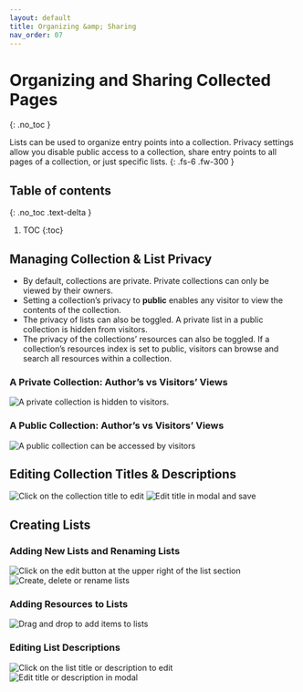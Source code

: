 ```yaml
---
layout: default
title: Organizing &amp; Sharing
nav_order: 07
---
```


# Organizing and Sharing Collected Pages
{: .no_toc }

Lists can be used to organize entry points into a collection. Privacy settings allow you disable public access to a collection, share entry points to all pages of a collection, or just specific lists. 
{: .fs-6 .fw-300 }

## Table of contents
{: .no_toc .text-delta }

1. TOC
{:toc}

## Managing Collection & List Privacy
- By default, collections are private. Private collections can only be viewed by their owners.
- Setting a collection’s privacy to **public** enables any visitor to view the contents of the collection.
- The privacy of lists can also be toggled. A private list in a public collection is hidden from visitors.
- The privacy of the collections’ resources can also be toggled. If a collection’s resources index is set to public, visitors can browse and search all resources within a collection.

### A Private Collection: Author’s vs Visitors’ Views
![A private collection is hidden to visitors.](../images/conifer-user-guide-027.jpeg)


### A Public Collection: Author’s vs Visitors’ Views
![A public collection can be accessed by visitors](../images/conifer-user-guide-028.jpeg)


## Editing Collection Titles & Descriptions
![Click on the collection title to edit](../images/conifer-user-guide-029.jpeg)
![Edit title in modal and save](../images/conifer-user-guide-030.jpeg)


## Creating Lists
### Adding New Lists and Renaming Lists
![Click on the edit button at the upper right of the list section](../images/conifer-user-guide-031.jpeg)
![Create, delete or rename lists](../images/conifer-user-guide-032.jpeg)


### Adding Resources to Lists
![Drag and drop to add items to lists](../images/conifer-user-guide-033.jpeg)


### Editing List Descriptions
![Click on the list title or description to edit](../images/conifer-user-guide-034.jpeg)
![Edit title or description in modal](../images/conifer-user-guide-035.jpeg)
